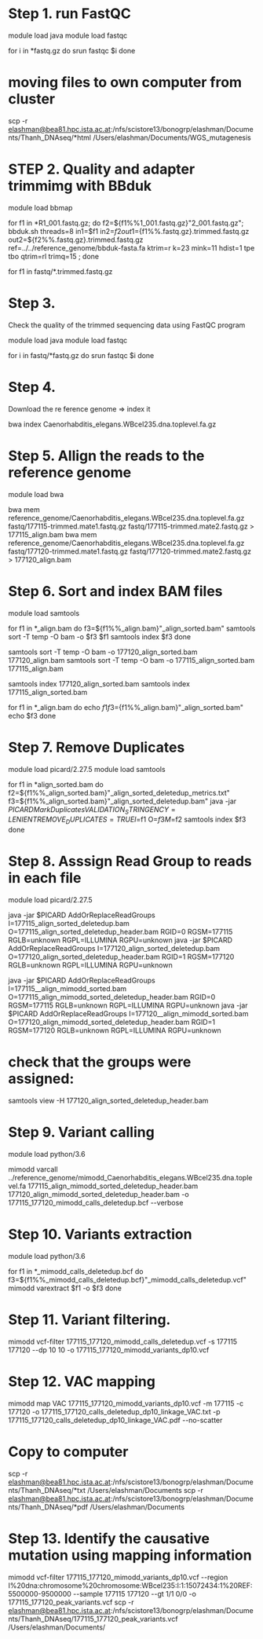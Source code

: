 # Step 1. run FastQC

module load java
module load fastqc

for i in *fastq.gz
do
srun fastqc $i 
done

# moving files to own computer from cluster 

scp -r elashman@bea81.hpc.ista.ac.at:/nfs/scistore13/bonogrp/elashman/Documents/Thanh_DNAseq/*html  /Users/elashman/Documents/WGS_mutagenesis


# STEP 2. Quality and adapter trimmimg with BBduk

module load bbmap

for f1 in *R1_001.fastq.gz; do f2=${f1%%1_001.fastq.gz}"2_001.fastq.gz"; bbduk.sh threads=8 in1=$f1 in2=$f2 out1=${f1%%.fastq.gz}.trimmed.fastq.gz out2=${f2%%.fastq.gz}.trimmed.fastq.gz ref=../../reference_genome/bbduk-fasta.fa ktrim=r k=23 mink=11 hdist=1 tpe tbo qtrim=rl trimq=15 ; done

for f1 in fastq/*.trimmed.fastq.gz 

# Step 3. 
Check the quality of the trimmed sequencing data using FastQC program

module load java
module load fastqc

for i in fastq/*fastq.gz
do
srun fastqc $i 
done

# Step 4.

Download the re ference genome => index it

bwa index Caenorhabditis_elegans.WBcel235.dna.toplevel.fa.gz

# Step 5. Allign the reads to the reference genome
module load bwa

bwa mem reference_genome/Caenorhabditis_elegans.WBcel235.dna.toplevel.fa.gz fastq/177115-trimmed.mate1.fastq.gz fastq/177115-trimmed.mate2.fastq.gz > 177115_align.bam
bwa mem reference_genome/Caenorhabditis_elegans.WBcel235.dna.toplevel.fa.gz fastq/177120-trimmed.mate1.fastq.gz fastq/177120-trimmed.mate2.fastq.gz > 177120_align.bam



# Step 6. Sort and index BAM files
module load samtools 

for f1 in *_align.bam
do f3=${f1%%_align.bam}"_align_sorted.bam"
samtools sort -T temp -O bam -o $f3 $f1
samtools index $f3
done

samtools sort -T temp -O bam -o 177120_align_sorted.bam 177120_align.bam
samtools sort -T temp -O bam -o 177115_align_sorted.bam 177115_align.bam

samtools index 177120_align_sorted.bam
samtools index 177115_align_sorted.bam

for f1 in *_align.bam
do echo $f1
f3=${f1%%_align.bam}"_align_sorted.bam"
echo $f3
done

# Step 7. Remove Duplicates
module load picard/2.27.5
module load samtools

for f1 in *align_sorted.bam
do f2=${f1%%_align_sorted.bam}"_align_sorted_deletedup_metrics.txt"
f3=${f1%%_align_sorted.bam}"_align_sorted_deletedup.bam"
java -jar $PICARD MarkDuplicates VALIDATION_STRINGENCY=LENIENT REMOVE_DUPLICATES=TRUE I=$f1 O=$f3 M=$f2
samtools index $f3
done

# Step 8. Asssign Read Group to reads in each file
module load picard/2.27.5

java -jar $PICARD AddOrReplaceReadGroups I=177115_align_sorted_deletedup.bam O=177115_align_sorted_deletedup_header.bam RGID=0 RGSM=177115 RGLB=unknown RGPL=ILLUMINA RGPU=unknown
java -jar $PICARD AddOrReplaceReadGroups I=177120_align_sorted_deletedup.bam O=177120_align_sorted_deletedup_header.bam RGID=1 RGSM=177120 RGLB=unknown RGPL=ILLUMINA RGPU=unknown

java -jar $PICARD AddOrReplaceReadGroups I=177115__align_mimodd_sorted.bam O=177115_align_mimodd_sorted_deletedup_header.bam RGID=0 RGSM=177115 RGLB=unknown RGPL=ILLUMINA RGPU=unknown
java -jar $PICARD AddOrReplaceReadGroups I=177120__align_mimodd_sorted.bam O=177120_align_mimodd_sorted_deletedup_header.bam RGID=1 RGSM=177120 RGLB=unknown RGPL=ILLUMINA RGPU=unknown

# check that the groups were assigned: 
samtools view -H  177120_align_sorted_deletedup_header.bam

# Step 9. Variant calling 
module load python/3.6 

mimodd varcall ../reference_genome/mimodd_Caenorhabditis_elegans.WBcel235.dna.toplevel.fa 177115_align_mimodd_sorted_deletedup_header.bam 177120_align_mimodd_sorted_deletedup_header.bam -o 177115_177120_mimodd_calls_deletedup.bcf --verbose

# Step 10. Variants extraction
module load python/3.6 

for f1 in *_mimodd_calls_deletedup.bcf
do f3=${f1%%_mimodd_calls_deletedup.bcf}"_mimodd_calls_deletedup.vcf"
mimodd varextract $f1 -o $f3
done

# Step 11. Variant filtering. 

mimodd vcf-filter 177115_177120_mimodd_calls_deletedup.vcf -s 177115 177120 --dp 10 10 -o 177115_177120_mimodd_variants_dp10.vcf

# Step 12. VAC mapping

mimodd map VAC 177115_177120_mimodd_variants_dp10.vcf -m 177115 -c 177120 -o 177115_177120_calls_deletedup_dp10_linkage_VAC.txt -p 177115_177120_calls_deletedup_dp10_linkage_VAC.pdf --no-scatter

# Copy to computer 

scp -r elashman@bea81.hpc.ista.ac.at:/nfs/scistore13/bonogrp/elashman/Documents/Thanh_DNAseq/*txt /Users/elashman/Documents
scp -r elashman@bea81.hpc.ista.ac.at:/nfs/scistore13/bonogrp/elashman/Documents/Thanh_DNAseq/*pdf /Users/elashman/Documents

# Step 13. Identify the causative mutation using mapping information
mimodd vcf-filter 177115_177120_mimodd_variants_dp10.vcf --region I%20dna:chromosome%20chromosome:WBcel235:I:1:15072434:1%20REF:5500000-9500000 --sample 177115 177120 --gt 1/1 0/0 -o 177115_177120_peak_variants.vcf
scp -r elashman@bea81.hpc.ista.ac.at:/nfs/scistore13/bonogrp/elashman/Documents/Thanh_DNAseq/177115_177120_peak_variants.vcf  /Users/elashman/Documents/


